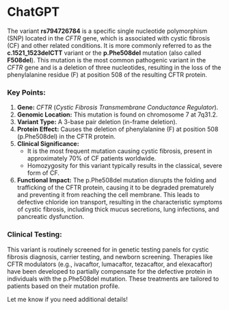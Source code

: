 # ChatGPT

The variant **rs794726784** is a specific single nucleotide polymorphism (SNP) located in the *CFTR* gene, which is associated with cystic fibrosis (CF) and other related conditions. It is more commonly referred to as the **c.1521_1523delCTT** variant or the **p.Phe508del** mutation (also called **F508del**). This mutation is the most common pathogenic variant in the *CFTR* gene and is a deletion of three nucleotides, resulting in the loss of the phenylalanine residue (F) at position 508 of the resulting CFTR protein.

### Key Points:
1. **Gene:** *CFTR* (*Cystic Fibrosis Transmembrane Conductance Regulator*).
2. **Genomic Location:** This mutation is found on chromosome 7 at 7q31.2.
3. **Variant Type:** A 3-base pair deletion (in-frame deletion).
4. **Protein Effect:** Causes the deletion of phenylalanine (F) at position 508 (p.Phe508del) in the CFTR protein.
5. **Clinical Significance:** 
   - It is the most frequent mutation causing cystic fibrosis, present in approximately 70% of CF patients worldwide.
   - Homozygosity for this variant typically results in the classical, severe form of CF.
6. **Functional Impact:** The p.Phe508del mutation disrupts the folding and trafficking of the CFTR protein, causing it to be degraded prematurely and preventing it from reaching the cell membrane. This leads to defective chloride ion transport, resulting in the characteristic symptoms of cystic fibrosis, including thick mucus secretions, lung infections, and pancreatic dysfunction.

### Clinical Testing:
This variant is routinely screened for in genetic testing panels for cystic fibrosis diagnosis, carrier testing, and newborn screening. Therapies like CFTR modulators (e.g., ivacaftor, lumacaftor, tezacaftor, and elexacaftor) have been developed to partially compensate for the defective protein in individuals with the p.Phe508del mutation. These treatments are tailored to patients based on their mutation profile.

Let me know if you need additional details!